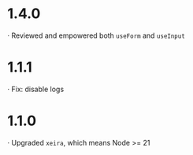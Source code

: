 # 1.4.0

· Reviewed and empowered both `useForm` and `useInput`


# 1.1.1

· Fix: disable logs

# 1.1.0

· Upgraded `xeira`, which means Node >= 21
